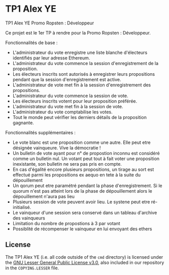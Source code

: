 # TP1 Alex YE
TP1 Alex YE 
Promo Ropsten : Développeur

Ce projet est le 1er TP à rendre pour la Promo Ropsten : Développeur.

Fonctionnalités de base :
* L'administrateur du vote enregistre une liste blanche d'électeurs identifiés par leur adresse Ethereum.
* L'administrateur du vote commence la session d'enregistrement de la proposition.
* Les électeurs inscrits sont autorisés à enregistrer leurs propositions pendant que la session d'enregistrement est active.
* L'administrateur de vote met fin à la session d'enregistrement des propositions.
* L'administrateur du vote commence la session de vote.
* Les électeurs inscrits votent pour leur proposition préférée.
* L'administrateur du vote met fin à la session de vote.
* L'administrateur du vote comptabilise les votes.
* Tout le monde peut vérifier les derniers détails de la proposition gagnante.


Fonctionnalités supplémentaires :
* Le vote blanc est une proposition comme une autre. Elle peut etre désignée vainqueure. Vive la démocratie !
* Un bulletin de vote ayant pour n° de propostion inconnu est considéré comme un bulletin nul. Un votant peut tout à fait voter une proposition inexistante, son bulletin ne sera pas pris en compte.
* En cas d'égalité encore plusieurs propositions, un tirage au sort est effectué parmi les propositions ex aequo en tete à la suite du dépouillement
* Un qorum peut etre paramétré pendant la phase d'enregistrement. Si le quorum n'est pas atteint lors de la phase de dépouillement alors le dépouillement n'aura pas lieu
* Plusieurs session de vote peuvent avoir lieu. Le systene peut etre ré-initialisé.
* Le vainqueur d'une session sera conservé dans un tableau d'archive des vainqueurs 
* Limitation du nombre de propostions à 3 par votant
* Possiblité de récompenser le vainqueur en lui envoyant des ethers


## License

The TP1 Alex YE (i.e. all code outside of the `cmd` directory) is licensed under the
[GNU Lesser General Public License v3.0](https://www.gnu.org/licenses/lgpl-3.0.en.html),
also included in our repository in the `COPYING.LESSER` file.
